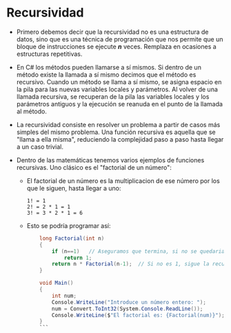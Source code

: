 # Recursividad

- Primero debemos decir que la recursividad no es una estructura de datos, sino que es una técnica de programación que nos permite que un bloque de instrucciones se ejecute ***n*** veces. Remplaza en ocasiones a estructuras repetitivas.

- En C# los métodos pueden llamarse a sí mismos. Si dentro de un método existe la llamada a sí mismo decimos que el método es recursivo. Cuando un método se llama a sí mismo, se asigna espacio en la pila para las nuevas variables locales y parámetros. Al volver de una llamada recursiva, se recuperan de la pila las variables locales y los parámetros antiguos y la ejecución se reanuda en el punto de la llamada al método.

- La recursividad consiste en resolver un problema a partir de casos más simples del mismo problema. Una función recursiva es aquella que se "llama a ella misma", reduciendo la complejidad paso a paso hasta llegar a un caso trivial.

- Dentro de las matemáticas tenemos varios ejemplos de funciones recursivas. Uno clásico es el "factorial de un número":

    - El factorial de un número es la multiplicacion de ese número por los que le siguen, hasta llegar a uno:
        ```
        1! = 1
        2! = 2 * 1 = 1
        3! = 3 * 2 * 1 = 6
        ```
    - Esto se podría programar así:
        ```c#
            long Factorial(int n) 
            {
                if (n==1)   // Aseguramos que termina, si no se quedaria en bucle hasta el infinito
                    return 1;
                return n * Factorial(n-1);  // Si no es 1, sigue la recursión
            }

            void Main()
            {
                int num;
                Console.WriteLine("Introduce un número entero: ");
                num = Convert.ToInt32(System.Console.ReadLine()); 
                Console.WriteLine($"El factorial es: {Factorial(num)}");
            }
            ```